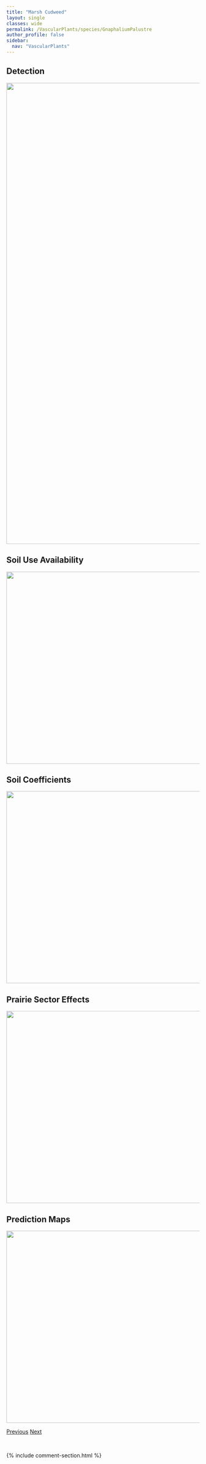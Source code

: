 ```yaml
---
title: "Marsh Cudweed"
layout: single
classes: wide
permalink: /VascularPlants/species/GnaphaliumPalustre
author_profile: false
sidebar:
  nav: "VascularPlants"
---
```


<h2>Detection</h2>

<a href="https://drive.google.com/uc?export=view&id=1QGy-Bbrr3AI0ythpv4Yor-Hq4FktPmFl">
<img src="https://drive.google.com/uc?export=view&id=1QGy-Bbrr3AI0ythpv4Yor-Hq4FktPmFl" height = "1200" width = "800">
</a>


<h2>Soil Use Availability</h2>

<a href="https://drive.google.com/uc?export=view&id=1UpSx0pDNHTf9hVHfBr7o6cM8ZfBzX3mq">
<img src="https://drive.google.com/uc?export=view&id=1UpSx0pDNHTf9hVHfBr7o6cM8ZfBzX3mq" height = "500" width = "1000">
</a>


<h2>Soil Coefficients</h2>

<a href="https://drive.google.com/uc?export=view&id=1hSBNqCBIOvz9AodKt_9-HG-xm_r91wpH">
<img src="https://drive.google.com/uc?export=view&id=1hSBNqCBIOvz9AodKt_9-HG-xm_r91wpH" height = "500" width = "1000">
</a>


<h2>Prairie Sector Effects</h2>

<a href="https://drive.google.com/uc?export=view&id=1wQAWyOxBMac2apOuvrkeR_KLCXa_Id2F">
<img src="https://drive.google.com/uc?export=view&id=1wQAWyOxBMac2apOuvrkeR_KLCXa_Id2F" height = "500" width = "1000">
</a>


<h2>Prediction Maps</h2>

<a href="https://drive.google.com/uc?export=view&id=1_rzWdOFu6bt91KeHzg5PXMG_THgeQ6Ui">
<img src="https://drive.google.com/uc?export=view&id=1_rzWdOFu6bt91KeHzg5PXMG_THgeQ6Ui" height = "500" width = "1000">
</a>


<a href="/DevelopmentWebsite/VascularPlants/species/Gnaphalium" class="pagination--pager" title="Gnaphalium">Previous</a> <a href="/DevelopmentWebsite/VascularPlants/species/GnaphaliumUliginosum" class="pagination--pager" title="Gnaphalium uliginosum">Next</a>

<p>&nbsp;</p>

{% include comment-section.html %}
